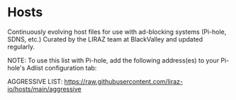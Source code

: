 # Hosts
Continuously evolving host files for use with ad-blocking systems (Pi-hole, SDNS, etc.)
Curated by the LIRAZ team at BlackValley and updated regularly.

NOTE: To use this list with Pi-hole, add the following address(es) to your Pi-hole's Adlist configuration tab:

AGGRESSIVE LIST: https://raw.githubusercontent.com/liraz-io/hosts/main/aggressive
